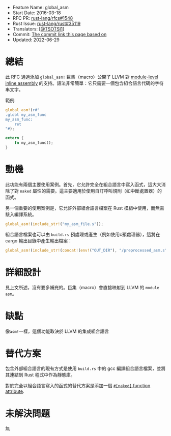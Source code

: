 - Feature Name: global_asm
- Start Date: 2016-03-18
- RFC PR: [rust-lang/rfcs#1548](https://github.com/rust-lang/rfcs/pull/1548)
- Rust Issue: [rust-lang/rust#35119](https://github.com/rust-lang/rust/issues/35119)
- Translators: [[@TSOTSI1](https://github.com/TSOTSI1)]
- Commit: [The commit link this page based on](https://github.com/rust-lang/rfcs/blob/f4b8b61a414298ba0f76d9b786d58ccdc34a44bb/text/1548-global-asm.md)
- Updated: 2022-06-29

# 總結
[總結]: #總結

此 RFC 通過添加 `global_asm!` 巨集（macro）公開了 LLVM 對 [module-level inline assembly](http://llvm.org/docs/LangRef.html#module-level-inline-assembly) 的支持。語法非常簡單：它只需要一個包含組合語言代碼的字符串文字。

範例:
```rust
global_asm!(r#"
.globl my_asm_func
my_asm_func:
    ret
"#);

extern {
    fn my_asm_func();
}
```

# 動機
[動機]: #動機

此功能有兩個主要使用案例。首先，它允許完全在組合語言中寫入函式，這大大消除了對 `naked` 屬性的需要。這主要適用於使用自訂呼叫規則（如中斷處置器）的函式。

另一個重要的使用案例是，它允許外部組合語言檔案在 Rust 模組中使用，而無需駭入編譯系統。

```rust
global_asm!(include_str!("my_asm_file.s"));
```

組合語言檔案也可以由 `build.rs` 預處理或產生（例如使用c預處理器），這將在 cargo 輸出目錄中產生輸出檔案：

```rust
global_asm!(include_str!(concat!(env!("OUT_DIR"), "/preprocessed_asm.s")));
```

# 詳細設計
[詳細設計]: #詳細設計

見上文所述，沒有要多補充的。巨集（macro）會直接映射到 LLVM 的 `module asm`。

# 缺點
[缺點]: #缺點

像`asm!`一樣，這個功能取決於 LLVM 的集成組合語言

# 替代方案
[替代方案]: #替代方案

包含外部組合語言的現有方式是使用 `build.rs` 中的 gcc 編譯組合語言檔案，並將其連結到 Rust 程式中作為靜態庫。

對於完全以組合語言寫入的函式的替代方案是添加一個 [`#[naked]` function attribute](https://github.com/rust-lang/rfcs/pull/1201).

# 未解決問題
[未解決問題]: #未解決問題

無
